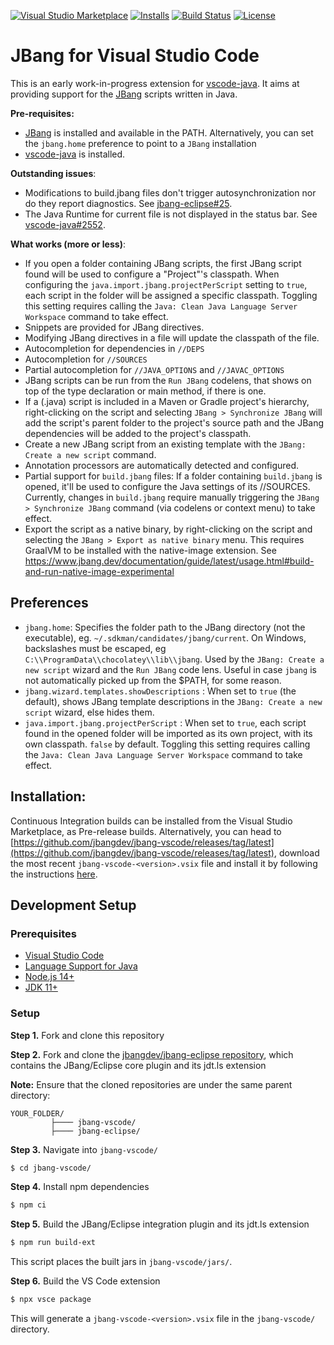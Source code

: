 [![Visual Studio Marketplace](https://img.shields.io/visual-studio-marketplace/v/jbangdev.jbang-vscode?style=for-the-badge&label=VS%20Marketplace&logo=visual-studio-code)](https://marketplace.visualstudio.com/items?itemName=jbangdev.jbang-vscode)
[![Installs](https://img.shields.io/visual-studio-marketplace/i/jbangdev.jbang-vscode?style=for-the-badge)](https://marketplace.visualstudio.com/items?itemName=jbangdev.jbang-vscode)
[![Build Status](https://img.shields.io/github/workflow/status/jbangdev/jbang-vscode/Build/main?style=for-the-badge)](https://github.com/jbangdev/jbang-vscode/actions?query=branch%3Amain)
[![License](https://img.shields.io/github/license/jbangdev/jbang-vscode?style=for-the-badge)](https://github.com/jbangdev/jbang-vscode/blob/main/LICENSE)

# JBang for Visual Studio Code
This is an early work-in-progress extension for [vscode-java](https://marketplace.visualstudio.com/items?itemName=redhat.java). It aims at providing support for the [JBang](https://www.jbang.dev/) scripts written in Java.

**Pre-requisites:**
- [JBang](https://www.jbang.dev/download/) is installed and available in the PATH. Alternatively, you can set the `jbang.home` preference to point to a `JBang` installation
- [vscode-java](https://marketplace.visualstudio.com/items?itemName=redhat.java) is installed.

**Outstanding issues**:
- Modifications to build.jbang files don't trigger autosynchronization nor do they report diagnostics. See [jbang-eclipse#25](https://github.com/jbangdev/jbang-eclipse/issues/25).
- The Java Runtime for current file is not displayed in the status bar. See [vscode-java#2552](https://github.com/redhat-developer/vscode-java/issues/2552).

**What works (more or less)**:
- If you open a folder containing JBang scripts, the first JBang script found will be used to configure a "Project"'s classpath. When configuring the `java.import.jbang.projectPerScript` setting to `true`, each script in the folder will be assigned a specific classpath. Toggling this setting requires calling the `Java: Clean Java Language Server Workspace` command to take effect.
- Snippets are provided for JBang directives.
- Modifying JBang directives in a file will update the classpath of the file.
- Autocompletion for dependencies in `//DEPS` 
- Autocompletion for `//SOURCES` 
- Partial autocompletion for `//JAVA_OPTIONS` and `//JAVAC_OPTIONS` 
- JBang scripts can be run from the `Run JBang` codelens, that shows on top of the type declaration or main method, if there is one.
- If a (.java) script is included in a Maven or Gradle project's hierarchy, right-clicking on the script and selecting `JBang > Synchronize JBang` will add the script's parent folder to the project's source path and the JBang dependencies will be added to the project's classpath.
- Create a new JBang script from an existing template with the `JBang: Create a new script` command.
- Annotation processors are automatically detected and configured.
- Partial support for `build.jbang` files: If a folder containing `build.jbang` is opened, it'll be used to configure the Java settings of its //SOURCES. Currently, changes in `build.jbang` require manually triggering the `JBang > Synchronize JBang` command (via codelens or context menu) to take effect.
- Export the script as a native binary, by right-clicking on the script and selecting the `JBang > Export as native binary` menu. This requires GraalVM to be installed with the native-image extension. See https://www.jbang.dev/documentation/guide/latest/usage.html#build-and-run-native-image-experimental

## Preferences
- `jbang.home`: Specifies the folder path to the JBang directory (not the executable), eg. `~/.sdkman/candidates/jbang/current`. On Windows, backslashes must be escaped, eg `C:\\ProgramData\\chocolatey\\lib\\jbang`. Used by the `JBang: Create a new script` wizard and the `Run JBang` code lens. Useful in case `jbang` is not automatically picked up from the $PATH, for some reason.
- `jbang.wizard.templates.showDescriptions` : When set to `true` (the default), shows JBang template descriptions in the `JBang: Create a new script` wizard, else hides them.
- `java.import.jbang.projectPerScript` : When set to `true`, each script found in the opened folder will be imported as its own project, with its own classpath. `false` by default. Toggling this setting requires calling the `Java: Clean Java Language Server Workspace` command to take effect.

## Installation:
Continuous Integration builds can be installed from the Visual Studio Marketplace, as Pre-release builds. Alternatively, you can head to [https://github.com/jbangdev/jbang-vscode/releases/tag/latest](https://github.com/jbangdev/jbang-vscode/releases/tag/latest), download the most recent `jbang-vscode-<version>.vsix` file and install it by following the instructions [here](https://code.visualstudio.com/docs/editor/extension-gallery#_install-from-a-vsix).

## Development Setup

### Prerequisites

  * [Visual Studio Code](https://code.visualstudio.com/)
  * [Language Support for Java](https://marketplace.visualstudio.com/items?itemName=redhat.java)
  * [Node.js 14+](https://nodejs.org/en/)
  * [JDK 11+](https://adoptopenjdk.net/)

### Setup
**Step 1.** Fork and clone this repository  

**Step 2.** Fork and clone the [jbangdev/jbang-eclipse repository](https://github.com/jbangdev/jbang-eclipse), which contains the JBang/Eclipse core plugin and its jdt.ls extension

**Note:** Ensure that the cloned repositories are under the same parent directory:

```
YOUR_FOLDER/
         ├──── jbang-vscode/
         ├──── jbang-eclipse/
```  
**Step 3.** Navigate into `jbang-vscode/`
```bash
$ cd jbang-vscode/
```  
**Step 4.** Install npm dependencies
```bash
$ npm ci
```  

**Step 5.** Build the JBang/Eclipse integration plugin and its jdt.ls extension
```bash
$ npm run build-ext
```

This script places the built jars in `jbang-vscode/jars/`.  

**Step 6.** Build the VS Code extension
```bash
$ npx vsce package
```
This will generate a `jbang-vscode-<version>.vsix` file in the `jbang-vscode/` directory.